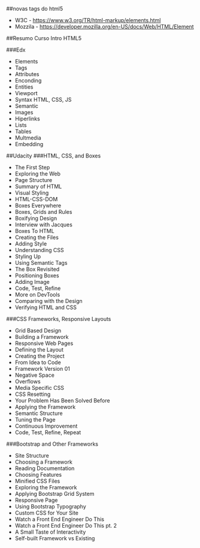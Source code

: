 ##novas tags do html5
* W3C - https://www.w3.org/TR/html-markup/elements.html
* Mozzila - https://developer.mozilla.org/en-US/docs/Web/HTML/Element

##Resumo Curso Intro HTML5

###Edx
  * Elements
  * Tags
  * Attributes
  * Enconding
  * Entities
  * Viewport
  * Syntax HTML, CSS, JS
  * Semantic
  * Images
  * Hiperlinks
  * Lists
  * Tables
  * Multmedia
  * Embedding

##Udacity
###HTML, CSS, and Boxes
* The First Step
* Exploring the Web
* Page Structure
* Summary of HTML
* Visual Styling
* HTML-CSS-DOM
* Boxes Everywhere
* Boxes, Grids and Rules
* Boxifying Design
* Interview with Jacques
* Boxes To HTML
* Creating the Files
* Adding Style
* Understanding CSS
* Styling Up
* Using Semantic Tags
* The Box Revisited
* Positioning Boxes
* Adding Image
* Code, Test, Refine
* More on DevTools
* Comparing with the Design
* Verifying HTML and CSS
 
###CSS Frameworks, Responsive Layouts
* Grid Based Design
* Building a Framework
* Responsive Web Pages
* Defining the Layout
* Creating the Project
* From Idea to Code
* Framework Version 01
* Negative Space
* Overflows
* Media Specific CSS
* CSS Resetting
* Your Problem Has Been Solved Before
* Applying the Framework
* Semantic Structure
* Tuning the Page
* Continuous Improvement
* Code, Test, Refine, Repeat
 
###Bootstrap and Other Frameworks
* Site Structure
* Choosing a Framework
* Reading Documentation
* Choosing Features
* Minified CSS Files
* Exploring the Framework
* Applying Bootstrap Grid System
* Responsive Page
* Using Bootstrap Typography
* Custom CSS for Your Site
* Watch a Front End Engineer Do This
* Watch a Front End Engineer Do This pt. 2
* A Small Taste of Interactivity
* Self-built Framework vs Existing

